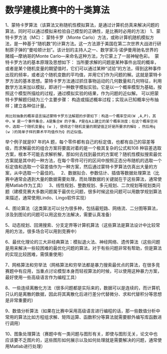 # 数学建模比赛中的十类算法

1、蒙特卡罗算法（该算法又称随机性模拟算法，是通过计算机仿真来解决问题的算法，同时可以通过模拟来检验自己模型的正确性，是比赛时必用的方法）
1、蒙特卡罗方法（MC）：
蒙特卡罗（Monte Carlo）方法，或称计算机随机模拟方法，是一种基于“随机数”的计算方法。这一方法源于美国在第二次世界大战进行研制原子弹的“曼哈顿计划”。该计划的主持人之一、数学家冯·诺伊曼用驰名世界的赌城—摩纳哥的Monte Carlo—来命名这种方法，为它蒙上了一层神秘色彩。 
蒙特卡罗方法的基本原理及思想如下：
当所要求解的问题是某种事件出现的概率，或者是某个随机变量的期望值时，它们可以通过某种“试验”的方法，得到这种事件出现的频率，或者这个随机变数的平均值，并用它们作为问题的解。这就是蒙特卡罗方法的基本思想。蒙特卡罗方法通过抓住事物运动的几何数量和几何特征，利用数学方法来加以模拟，即进行一种数字模拟实验。它是以一个概率模型为基础，按照这个模型所描绘的过程，通过模拟实验的结果，作为问题的近似解。
可以把蒙特卡罗解题归结为三个主要步骤：
    构造或描述概率过程；实现从已知概率分布抽样；建立各种估计量。

    用比较抽象的概率语言描述蒙特卡罗方法解题的步骤如下：构造一个概率空间(W ,A,P)，其中，W 是一个事件集合，A是集合W 的子集，P是在A上建立的某个概率测度；在这个概率空间中，选取一个随机变量q (w ), 使得这个随机变量的期望值正好是所要求的解Q ，然后用q (w )的简单子样的算术平均值作为Q 的近似值。
举个例子就是97 年的A 题，每个零件都有自己的标定值，也都有自己的容差等级，而求解最优的组合方案将要面对着的是一个极其复杂的公式和108 种容差选取方案，根本不可能去求解析解，那如何去找到最优的方案呢？随机性模拟搜索最优方案就是其中的一种方法，在每个零件可行的区间中按照正态分布随机的选取一个标定值和选取一个容差值作为一种方案，然后通过蒙特卡罗算法仿真出大量的方案，从中选取一个最佳的。
 
2、数据拟合、参数估计、插值等数据处理算法（比赛中通常会遇到大量的数据需要处理，而处理数据的关键就在于这些算法，通常使用Matlab作为工具）
 
3、线性规划、整数规划、多元规划、二次规划等规划类问题（建模竞赛大多数问题属于最优化问题，很多时候这些问题可以用数学规划算法来描述，通常使用Lindo、Lingo软件实现） 

4、图论算法（这类算法可以分为很多种，包括最短路、网络流、二分图等算法，涉及到图论的问题可以用这些方法解决，需要认真准备）

5、动态规划、回溯搜索、分支定界等计算机算法（这些算法是算法设计中比较常用的方法，很多场合可以用到竞赛中）

6、最优化理论的三大非经典算法：模拟退火法、神经网络、遗传算法（这些问题是用来解决一些较困难的最优化问题的算法，对于有些问题非常有帮助，但是算法的实现比较困难，需慎重使用）

7、网格算法和穷举法（网格算法和穷举法都是暴力搜索最优点的算法，在很多竞赛题中有应用，当重点讨论模型本身而轻视算法的时候，可以使用这种暴力方案，最好使用一些高级语言作为编程工具）  

8、一些连续离散化方法（很多问题都是实际来的，数据可以是连续的，而计算机只认的是离散的数据，因此将其离散化后进行差分代替微分、求和代替积分等思想是非常重要的）

9、数值分析算法（如果在比赛中采用高级语言进行编程的话，那一些数值分析中常用的算法比如方程组求解、矩阵运算、函数积分等算法就需要额外编写库函数进行调用）

10、图象处理算法（赛题中有一类问题与图形有关，即使与图形无关，论文中也应该要不乏图片的，这些图形如何展示以及如何处理就是需要解决的问题，通常使用Matlab进行处理） 